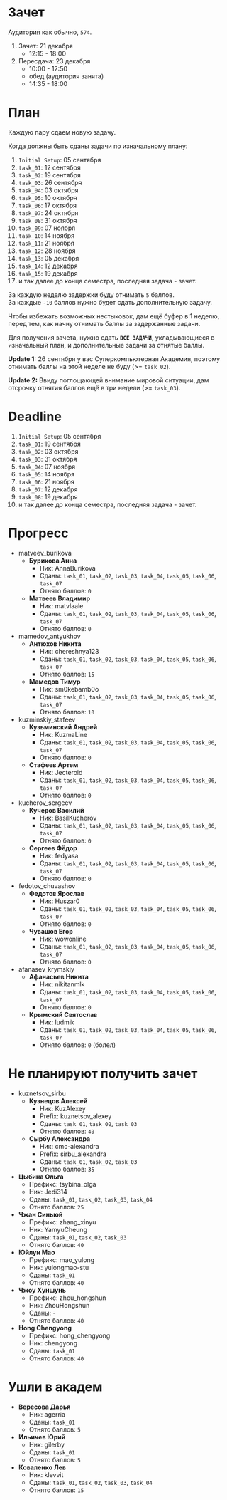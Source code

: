 # Зачет

Аудитория как обычно, `574`.

1. Зачет: 21 декабря
    - 12:15 - 18:00
1. Пересдача: 23 декабря
    - 10:00 - 12:50
    - обед (аудитория занята)
    - 14:35 - 18:00

# План

Каждую пару сдаем новую задачу.

Когда должны быть сданы задачи по изначальному плану:
1. `Initial Setup`: 05 сентября
1. `task_01`: 12 сентября
1. `task_02`: 19 сентября
1. `task_03`: 26 сентября
1. `task_04`: 03 октября
1. `task_05`: 10 октября
1. `task_06`: 17 октября
1. `task_07`: 24 октября
1. `task_08`: 31 октября
1. `task_09`: 07 ноября
1. `task_10`: 14 ноября
1. `task_11`: 21 ноября
1. `task_12`: 28 ноября
1. `task_13`: 05 декабря
1. `task_14`: 12 декабря
1. `task_15`: 19 декабря
1. и так далее до конца семестра, последняя задача - зачет.

За каждую неделю задержки буду отнимать `5` баллов.<br>
За каждые `-10` баллов нужно будет сдать дополнительную задачу.

Чтобы избежать возможных нестыковок, дам ещё буфер в 1 неделю,
перед тем, как начну отнимать баллы за задержанные задачи.

Для получения зачета, нужно сдать **`ВСЕ ЗАДАЧИ`**, укладывающиеся в изначальный план, и дополнительные задачи за отнятые баллы.

**Update 1:** 26 сентября у вас Суперкомпьютерная Академия, поэтому отнимать баллы на этой неделе не буду (>= `task_02`).

**Update 2:** Ввиду поглощающей внимание мировой ситуации, дам отсрочку отнятия баллов ещё в три недели (>= `task_03`).

# Deadline

1. `Initial Setup`: 05 сентября
1. `task_01`: 19 сентября
1. `task_02`: 03 октября
1. `task_03`: 31 октября
1. `task_04`: 07 ноября
1. `task_05`: 14 ноября
1. `task_06`: 21 ноября
1. `task_07`: 12 декабря
1. `task_08`: 19 декабря
1. и так далее до конца семестра, последняя задача - зачет.

# Прогресс

- matveev_burikova
  - **Бурикова Анна**
    - Ник: AnnaBurikova
    - Сданы: `task_01`, `task_02`, `task_03`, `task_04`, `task_05`, `task_06`, `task_07`
    - Отнято баллов: `0`
  - **Матвеев Владимир**
    - Ник: matvlaale
    - Сданы: `task_01`, `task_02`, `task_03`, `task_04`, `task_05`, `task_06`, `task_07`
    - Отнято баллов: `0`
- mamedov_antyukhov
  - **Антюхов Никита**
    - Ник: chereshnya123
    - Сданы: `task_01`, `task_02`, `task_03`, `task_04`, `task_05`, `task_06`, `task_07`
    - Отнято баллов: `15`
  - **Мамедов Тимур**
    - Ник: sm0kebamb0o
    - Сданы: `task_01`, `task_02`, `task_03`, `task_04`, `task_05`, `task_06`, `task_07`
    - Отнято баллов: `10`
- kuzminskiy_stafeev
  - **Кузьминский Андрей**
    - Ник: KuzmaLine
    - Сданы: `task_01`, `task_02`, `task_03`, `task_04`, `task_05`, `task_06`, `task_07`
    - Отнято баллов: `0`
  - **Стафеев Артем**
    - Ник: Jecteroid
    - Сданы: `task_01`, `task_02`, `task_03`, `task_04`, `task_05`, `task_06`, `task_07`
    - Отнято баллов: `0`
- kucherov_sergeev
  - **Кучеров Василий**
    - Ник: BasilKucherov
    - Сданы: `task_01`, `task_02`, `task_03`, `task_04`, `task_05`, `task_06`, `task_07`
    - Отнято баллов: `0`
  - **Сергеев Фёдор**
    - Ник: fedyasa
    - Сданы: `task_01`, `task_02`, `task_03`, `task_04`, `task_05`, `task_06`, `task_07`
    - Отнято баллов: `0`
- fedotov_chuvashov
  - **Федотов Ярослав**
    - Ник: Huszar0
    - Сданы: `task_01`, `task_02`, `task_03`, `task_04`, `task_05`, `task_06`, `task_07`
    - Отнято баллов: `0`
  - **Чувашов Егор**
    - Ник: wowonline
    - Сданы: `task_01`, `task_02`, `task_03`, `task_04`, `task_05`, `task_06`, `task_07`
    - Отнято баллов: `0`
- afanasev_krymskiy
  - **Афанасьев Никита**
    - Ник: nikitanmlk
    - Сданы: `task_01`, `task_02`, `task_03`, `task_04`, `task_05`, `task_06`, `task_07`
    - Отнято баллов: `0`
  - **Крымский Святослав**
    - Ник: ludmik
    - Сданы: `task_01`, `task_02`, `task_03`, `task_04`, `task_05`, `task_06`, `task_07`
    - Отнято баллов: `0` (болел)

# Не планируют получить зачет

- kuznetsov_sirbu
  - **Кузнецов Алексей**
    - Ник: KuzAlexey
    - Prefix: kuznetsov_alexey
    - Сданы: `task_01`, `task_02`, `task_03`
    - Отнято баллов: `40`
  - **Сырбу Александра**
    - Ник: cmc-alexandra
    - Prefix: sirbu_alexandra
    - Сданы: `task_01`, `task_02`, `task_03`
    - Отнято баллов: `35`
- **Цыбина Ольга**
  - Префикс: tsybina_olga
  - Ник: Jedi314
  - Сданы: `task_01`, `task_02`, `task_03`, `task_04`
  - Отнято баллов: `25`
- **Чжан Синьюй**
  - Префикс: zhang_xinyu
  - Ник: YamyuCheung
  - Сданы: `task_01`, `task_02`, `task_03`
  - Отнято баллов: `40`
- **Юйлун Мао**
  - Префикс: mao_yulong
  - Ник: yulongmao-stu
  - Сданы: `task_01`
  - Отнято баллов: `40`
- **Чжоу Хуншунь**
  - Префикс: zhou_hongshun
  - Ник: ZhouHongshun
  - Сданы: -
  - Отнято баллов: `40`
- **Hong Chengyong**
  - Префикс: hong_chengyong
  - Ник: chengyong
  - Сданы: `task_01`
  - Отнято баллов: `40`

# Ушли в академ

- **Вересова Дарья**
  - Ник: agerria
  - Сданы: `task_01`
  - Отнято баллов: `5`
- **Ильичев Юрий**
  - Ник: gilerby
  - Сданы: `task_01`
  - Отнято баллов: `5`
- **Коваленко Лев**
  - Ник: klevvit
  - Сданы: `task_01`, `task_02`, `task_03`, `task_04`
  - Отнято баллов: `15`
